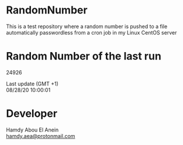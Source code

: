 # RandomNumber    
This is a test repository where a random number is pushed to a file automatically passwordless from a cron job in my Linux CentOS server    
# Random Number of the last run   
24926
      
Last update (GMT +1)    
08/28/20 10:00:01
# Developer    
Hamdy Abou El Anein   
hamdy.aea@protonmail.com
